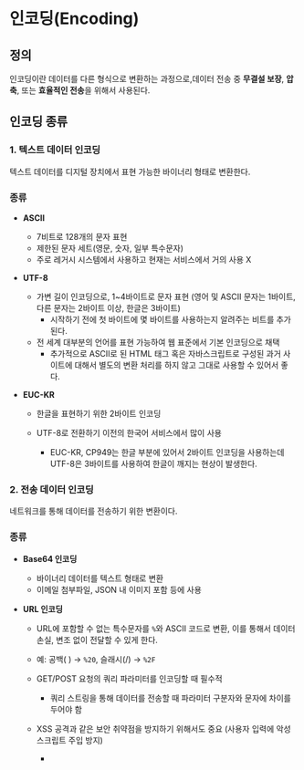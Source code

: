 # 인코딩(Encoding)



## 정의

인코딩이란 데이터를 다른 형식으로 변환하는 과정으로,데이터 전송 중 **무결설 보장**, **압축**, 또는 **효율적인 전송**을 위해서 사용된다.



## 인코딩 종류

### 1. 텍스트 데이터 인코딩

텍스트 데이터를 디지털 장치에서 표현 가능한 바이너리 형태로 변환한다.

### 종류

- **ASCII**
  
  - 7비트로 128개의 문자 표현
  - 제한된 문자 세트(영문, 숫자, 일부 특수문자)
  - 주로 레거시 시스템에서 사용하고 현재는 서비스에서 거의 사용 X
  
- **UTF-8**
  
  - 가변 길이 인코딩으로, 1~4바이트로 문자 표현 (영어 및 ASCII 문자는 1바이트, 다른 문자는 2바이트 이상, 한글은 3바이트)
    -  시작하기 전에 첫 바이트에 몇 바이트를 사용하는지 알려주는 비트를 추가된다.
  - 전 세계 대부분의 언어를 표현 가능하여 웹 표준에서 기본 인코딩으로 채택
    - 추가적으로 ASCII로 된 HTML 태그 혹은 자바스크립트로 구성된 과거 사이트에 대해서 별도의 변환 처리를 하지 않고 그대로 사용할 수 있어서 좋다.
  
- **EUC-KR**
  - 한글을 표현하기 위한 2바이트 인코딩
  
  - UTF-8로 전환하기 이전의 한국어 서비스에서 많이 사용
  
    - EUC-KR, CP949는 한글 부분에 있어서  2바이트 인코딩을 사용하는데 UTF-8은 3바이트를 사용하여 한글이 깨지는 현상이 발생한다.
  
      

### 2. 전송 데이터 인코딩

네트워크를 통해 데이터를 전송하기 위한 변환이다.

### 종류

- **Base64 인코딩**
  - 바이너리 데이터를 텍스트 형태로 변환
  - 이메일 첨부파일, JSON 내 이미지 포함 등에 사용



- **URL 인코딩**

  - URL에 포함할 수 없는 특수문자를 `%`와 ASCII 코드로 변환, 이를 통해서 데이터 손실, 변조 없이 전달할 수 있게 한다.
  - 예: 공백( ) → `%20`, 슬래시(/) → `%2F`
  - GET/POST 요청의 쿼리 파라미터를 인코딩할 때 필수적
    - 쿼리 스트링을 통해 데이터를 전송할 때 파라미터 구분자와 문자에 차이를 두어야 함
  - XSS 공격과 같은 보안 취약점을 방지하기 위해서도 중요 (사용자 입력에 악성 스크립트 주입 방지)

    - <script> 태그를 사용해서 URL 쿼리 스트링을 통해 삽입하려고 할 때, <, > 같은 특수 문자가 URL로 인코딩되어 %3C, %3E로 변환된다. 이를 통해 일반 문자로 인식된다.
  - 대부분의 언어, 웹 프레임워크에서 URL encoding 을 위한 내장 함수나 라이브러리를 지원하므로 활용하기
- **HTTP 헤더 압축 인코딩 (Content-Encoding)**
  - 데이터를 전송하기 전 압축
  - 예: gzip, Brotli
  - 데이터 전송량을 줄여 네트워크 성능 향상



### 3. 멀티미디어 인코딩

오디오, 비디오와 같은 멀티미디어 데이터를 효율적으로 압축 및 전송하기 위한 변환이다.

### 종류

- **MP3 (오디오)**
  - 손실 압축 방식으로, 용량을 줄이는 데 효과적이다.
  - 편하고 시장 점유율이 좋아 오디오 한정으로 많이 쓰이는 방식이나, 유튜브 등 영상 분야에서는 `.m4a` `.acc` 로 교체되었다.
- **H.264 (비디오)**
  - 고효율 비디오 압축 표준이다.
  - 압축률과 화질을 모두 고루 챙긴 스펙이어서 스트리밍 서비스(ex. YouTube, Netflix)에서 널리 사용되고 있다.



## 인코딩, 디코딩 설정이 중요한 상황

- 데이터 직렬화/역직렬화 과정

- 파일 업로드/다운로드 시 인코딩 방식 적절하게 설정

- DB에서 데이터 인코딩 방식 차이로 인한 깨짐 문제

- 다국어 지원 서비스에서 문자 인코딩 주의 (UTF-8)

  - 서버와 클라이언트 간 UTF-8 방식으로 일치 필요

- 스트리밍 데이터 처리시 압축률, 해상도, 손실률을 고려한 인코딩 방식 채택

  - 실시간 데이터 처리를 위한 효율적인 코덱과 압축 방식 (H.264, Opus)

  - 실시간 네트워크 상황에 따른 화질 변경 (트랜스코딩을 통한 구현)
    -> 서비스 관점에서 인코딩 핵심 포인트는 사용자가 최상의 경험을 할 수 있도록 미디어 용량을 낮추면서 동시에 화질을 최대한 유지하는 일 (이를 어떤 인코딩 옵션을 통해 구현할 지 판단)
    
    
    
    ![img.png](img/encoding_streaming.png)

  

- 커스텀 데이터 포맷 (커스텀 페이로드) 구축 시 타입별 포맷에 맞는 커스텀 코덱 사용 (멀티미디어 환경에서)

  - Netty 등 프레임워크에서 제공하는 라이브러리 `io.netty.handler.codec` 를 활용해 타입별 포맷에 맞는 구현체 개발 가능

------

references.

- [UTF-8](https://ko.wikipedia.org/wiki/UTF-8)
- [Base64](https://developer.mozilla.org/ko/docs/Glossary/Base64)
- [Usage of URL encoding](https://f-lab.kr/insight/importance-and-usage-of-url-encoding)
- [Live Stream Encoding](https://www.cloudflare.com/ko-kr/learning/video/live-stream-encoding/)
- [스트리밍 서비스 개발 - 영상 서비스 인코더와 라이브 서비스 트러블슈팅](https://kakaoentertainment-tech.tistory.com/119)
- [멀티미디어 소셜 서비스 개발 - 커스텀 페이로드 정의 & 타입별 인코딩, 디코딩](https://techblog.woowahan.com/2681/)